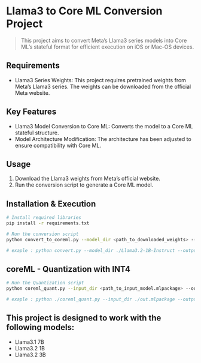 # Llama3 to Core ML Conversion Project

> This project aims to convert Meta’s Llama3 series models into Core ML’s stateful format for efficient execution on iOS or Mac-OS devices.


## Requirements
- Llama3 Series Weights: This project requires pretrained weights from Meta’s Llama3 series. The weights can be downloaded from the official Meta website.

## Key Features
- Llama3 Model Conversion to Core ML: Converts the model to a Core ML stateful structure.
- Model Architecture Modification: The architecture has been adjusted to ensure compatibility with Core ML.


## Usage

1. 	Download the Llama3 weights from Meta’s official website.
2.	Run the conversion script to generate a Core ML model.


## Installation & Execution

``` bash
# Install required libraries
pip install -r requirements.txt

# Run the conversion script
python convert_to_coreml.py --model_dir <path_to_downloaded_weights> --output_dir <path_to_save_model.mlpackage>

# exaple : python convert.py --model_dir ./Llama3.2-1B-Instruct --output_dir ./out.mlpackage 
```

## coreML - Quantization with INT4

``` bash
# Run the Quantization script
python coreml_quant.py --input_dir <path_to_input_model.mlpackage> --output_dir <path_to_save_quantized_model>

# exaple : python ./coreml_quant.py --input_dir ./out.mlpackage --output_dir ./quant_models
```


## This project is designed to work with the following models:
- Llama3.1 7B
- Llama3.2 1B
- Llama3.2 3B